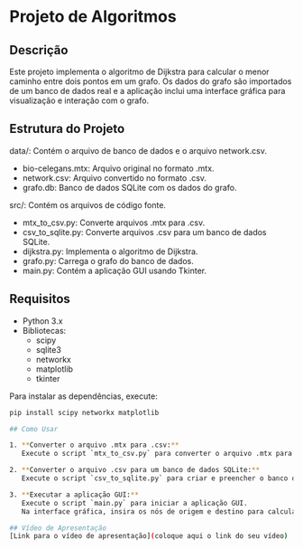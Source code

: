 Projeto de Algoritmos
=====================

Descrição
---------
Este projeto implementa o algoritmo de Dijkstra para calcular o menor caminho entre dois pontos em um grafo. Os dados do grafo são importados de um banco de dados real e a aplicação inclui uma interface gráfica para visualização e interação com o grafo.

Estrutura do Projeto
---------------------
data/: Contém o arquivo de banco de dados e o arquivo network.csv.
  - bio-celegans.mtx: Arquivo original no formato .mtx.
  - network.csv: Arquivo convertido no formato .csv.
  - grafo.db: Banco de dados SQLite com os dados do grafo.

src/: Contém os arquivos de código fonte.
  - mtx_to_csv.py: Converte arquivos .mtx para .csv.
  - csv_to_sqlite.py: Converte arquivos .csv para um banco de dados SQLite.
  - dijkstra.py: Implementa o algoritmo de Dijkstra.
  - grafo.py: Carrega o grafo do banco de dados.
  - main.py: Contém a aplicação GUI usando Tkinter.

Requisitos
----------
- Python 3.x
- Bibliotecas:
  - scipy
  - sqlite3
  - networkx
  - matplotlib
  - tkinter

Para instalar as dependências, execute:

```bash
pip install scipy networkx matplotlib

## Como Usar

1. **Converter o arquivo .mtx para .csv:**
   Execute o script `mtx_to_csv.py` para converter o arquivo .mtx para .csv.

2. **Converter o arquivo .csv para um banco de dados SQLite:**
   Execute o script `csv_to_sqlite.py` para criar e preencher o banco de dados SQLite.

3. **Executar a aplicação GUI:**
   Execute o script `main.py` para iniciar a aplicação GUI.
   Na interface gráfica, insira os nós de origem e destino para calcular o menor caminho usando o algoritmo de Dijkstra.

## Vídeo de Apresentação
[Link para o vídeo de apresentação](coloque aqui o link do seu vídeo)
